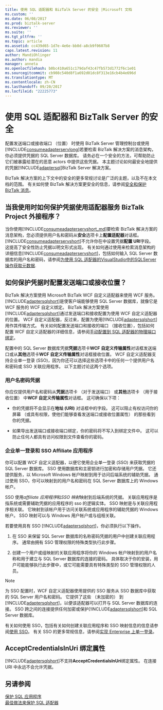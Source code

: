 ```yaml
---
title: 使用 SQL 适配器和 BizTalk Server 的安全 |Microsoft 文档
ms.custom: ''
ms.date: 06/08/2017
ms.prod: biztalk-server
ms.reviewer: ''
ms.suite: ''
ms.tgt_pltfrm: ''
ms.topic: article
ms.assetid: cc439d65-1d7e-4e6e-bb0d-a8cb9f0607b8
caps.latest.revision: 11
author: MandiOhlinger
ms.author: mandia
manager: anneta
ms.openlocfilehash: b0bc410a651c179daf43c47fb573d1772f6c1e01
ms.sourcegitcommit: cb908c540d8f1a692d01dc8f313e16cb4b4e696d
ms.translationtype: MT
ms.contentlocale: zh-CN
ms.lasthandoff: 09/20/2017
ms.locfileid: "22225773"
---
```

# <a name="security-with-the-sql-adapter-and-biztalk-server"></a>使用 SQL 适配器和 BizTalk Server 的安全
配置发送端口或接收端口 （位置） 时使用 BizTalk Server 管理控制台或使用[!INCLUDE[consumeadapterservlong](../../includes/consumeadapterservlong-md.md)]若要检索 BizTalk 解决方案的消息架构，你必须提供凭据的 SQL Server 数据库。 请务必在一个安全的方法，可帮助防止它们被暴露给潜在的恶意 actors 中提供这些凭据。 本主题讨论如何最安全地提供的凭据[!INCLUDE[adaptersql](../../includes/adaptersql-md.md)]BizTalk Server 解决方案。  
  
 BizTalk 解决方案的上下文中的安全的更多常规讨论是广泛的主题，以及不在本文档的范围。 有关如何使 BizTalk 解决方案更安全的信息，请参阅[安全和保护 BizTalk 消息](../../core/secure-and-protect-your-biztalk-messages.md)。
  
## <a name="how-do-i-protect-credentials-when-i-use-the-consume-adapter-service-biztalk-project-add-in"></a>当我使用时如何保护凭据使用适配器服务 BizTalk Project 外接程序？  
 当你使用[!INCLUDE[consumeadapterservshort_md](../../includes/consumeadapterservshort-md.md)]要检索 BizTalk 解决方案的消息架构，您必须提供用户名和密码从**安全**选项卡上**配置适配器**对话框。 [!INCLUDE[consumeadapterservshort](../../includes/consumeadapterservshort-md.md)]不允许你在中设置凭据**配置 URI**字段。 这提高了安全性防止凭据以明文形式出现。 有关如何通过使用来检索消息架构的详细信息[!INCLUDE[consumeadapterservshort](../../includes/consumeadapterservshort-md.md)]，包括如何输入 SQL Server 数据库的用户名和密码，请参阅[为使用 SQL 适配器的VisualStudio中的SQLServer操作获取元数据](../../adapters-and-accelerators/adapter-sql/get-metadata-for-sql-server-operations-in-visual-studio-using-the-sql-adapter.md).  
  
## <a name="how-do-i-protect-credentials-when-i-configure-a-send-port-or-a-receive-location"></a>如何保护凭据时配置发送端口或接收位置？  
 BizTalk 解决方案使用 Microsoft BizTalk WCF 自定义适配器来使用 WCF 服务。 [!INCLUDE[adaptersqlshort](../../includes/adaptersqlshort-md.md)]是使客户端能够使用 SQL Server 数据库，就像它是 WCF 服务的 WCF 自定义绑定。 BizTalk 解决方案使用[!INCLUDE[adaptersqlshort](../../includes/adaptersqlshort-md.md)]通过发送端口和接收配置为使用 WCF 自定义适配器的位置。 WCF 自定义适配器，反过来，配置为使用[!INCLUDE[adaptersqlshort](../../includes/adaptersqlshort-md.md)]用作其传输方式。 有关如何配置发送端口和接收的端口 （接收位置），包括如何配置 WCF 自定义适配器的详细信息，请参阅[手动配置到 SQL 适配器的物理端口绑定](../../adapters-and-accelerators/adapter-sql/manually-configure-a-physical-port-binding-to-the-sql-adapter.md)。
  
 配置中的 SQL Server 数据库凭据**凭据**选项卡**WCF 自定义传输属性**对话框发送端口或从**其他**选项卡**WCF 自定义传输属性**对话框接收位置。 WCF 自定义适配器支持企业单一登录 (SSO)，因为你还可以选择这些选项卡中的任何一个提供用户名和密码或 SSO 关联应用程序。 以下主题讨论这两个选项。  
  
### <a name="user-name-password-credentials"></a>用户名密码凭据  
 你应仅提供用户名和密码从**凭据**选项卡 （对于发送端口） 或**其他**选项卡 （用于接收位置） 中**WCF 自定义传输属性**对话框。 这可确保以下项：  
  
-   你的凭据将不会显示在**地址 (URI)** 对话框中的字段。 这可以阻止有权访问你的屏幕 （或具有权限，使他们能够查看发送端口或接收位置属性） 的那些看到你的凭据。  
  
-   如果导出发送端口或接收端口绑定，你的密码将不写入到绑定文件中。 这可以防止任何人都具有访问权限到文件查看你的密码。  
  
### <a name="enterprise-single-sign-on-and-sso-affiliate-applications"></a>企业单一登录和 SSO Affiliate 应用程序  
 你可以配置 WCF 自定义适配器，以便它使用企业单一登录 (SSO) 来获取凭据的 SQL Server 数据库。 SSO 使用数据库和主密钥进行加密和存储用户凭据。 它还提供服务，以 Microsoft Windows 帐户映射到用于访问后端系统的辅助凭据。 通过使用 SSO，你可以映射到的用户名和密码在 SQL Server 数据库上的 Windows 帐户。  
  
 SSO 使用*affiliate 应用程序*和*SSO 映射*映射到后端系统的凭据。 关联应用程序是指系统或需要辅助凭据的应用程序的 sso 的逻辑实体。 SSO 映射是与关联应用程序相关联。 它映射到该帐户用于访问关联系统或应用程序的辅助凭据的 Windows 帐户。 SSO 映射可以与 Windows 用户帐户或与组相关联。  
  
 若要使用具有 SSO [!INCLUDE[adaptersqlshort](../../includes/adaptersqlshort-md.md)]，你必须执行以下操作。  
  
1.  在 SSO 来保留 SQL Server 数据库的名称密码凭据的用户中创建关联应用程序。 通常由拥有 SSO 管理权限的特殊类型执行此步骤。  
  
2.  创建一个用户或组映射的关联应用程序将你的 Windows 帐户映射到的用户名称和用于建立与 SQL Server 数据库的连接的密码。 具体取决于你的安装，用户可能能够执行此步骤中，或它可能需要具有特殊类型的 SSO 管理权限的人员。  
  
> [!NOTE]
>  为 SSO 配置时，WCF 自定义适配器使用提供的 SSO 服务从 SSO 数据库中获取的 SQL Server 用户名和密码。 它提供了这些 （未加密的） 到[!INCLUDE[adaptersqlshort](../../includes/adaptersqlshort-md.md)]，以便该适配器可以打开与 SQL Server 数据库的连接。 SSO 跨之间的连接提供任何加密或保护[!INCLUDE[adaptersqlshort](../../includes/adaptersqlshort-md.md)]和 SQL Server 数据库。  
  
 有关如何使用 SSO，包括有关如何创建关联应用程序和 SSO 映射信息的信息请参阅[使用 SSO](../../core/using-sso.md)。 有关 SSO 的更多常规信息，请参阅[实现 Enterprise 上单一登录](../../core/implementing-enterprise-single-sign-on.md)。
  
## <a name="the-acceptcredentialsinuri-binding-property"></a>AcceptCredentialsInUri 绑定属性  
 [!INCLUDE[adaptersqlshort](../../includes/adaptersqlshort-md.md)]不支持**AcceptCredentialsInUri**绑定属性。 在连接 URI 中永远不会允许凭据。  
  
## <a name="see-also"></a>另请参阅  
[保护 SQL 应用程序](../../adapters-and-accelerators/adapter-sql/secure-your-sql-applications.md)  
[最佳做法来保护 SQL 适配器](../../adapters-and-accelerators/adapter-sql/best-practices-to-secure-the-sql-adapter.md)